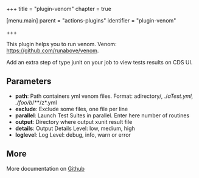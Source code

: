 +++
title = "plugin-venom"
chapter = true

[menu.main]
parent = "actions-plugins"
identifier = "plugin-venom"

+++

This plugin helps you to run venom. Venom: https://github.com/runabove/venom.

Add an extra step of type junit on your job to view tests results on CDS UI.

## Parameters

* **path**: Path containers yml venom files. Format: adirectory/, ./*aTest.yml, ./foo/b*/**/z*.yml
* **exclude**: Exclude some files, one file per line
* **parallel**: Launch Test Suites in parallel. Enter here number of routines
* **output**: Directory where output xunit result file
* **details**: Output Details Level: low, medium, high
* **loglevel**: Log Level: debug, info, warn or error


## More

More documentation on [Github](https://github.com/ovh/cds/tree/master/contrib/plugins/plugin-venom/README.md)

